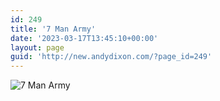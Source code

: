 ```yaml
---
id: 249
title: '7 Man Army'
date: '2023-03-17T13:45:10+00:00'
layout: page
guid: 'http://new.andydixon.com/?page_id=249'
---
```


![7 Man Army](https://i0.wp.com/assets.g8x2.ldn.idrivee2-23.com/posters/7%20Man%20Army%2001.jpg?w=1200&ssl=1 "7 Man Army")